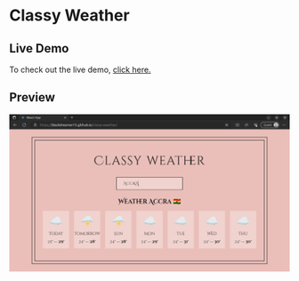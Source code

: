 # Classy Weather

## Live Demo
To check out the live demo, [click here.](https://blackdreamer15.github.io/classy-weather/)

## Preview
<!--
<figure class="video_container">
  <video controls="true" allowfullscreen="true" poster="">
    <source src="https://github.com/blackdreamer15/Travel-List/blob/main/public/design_assets/Screencast%20from%202023-09-14%2007-21-08.webm" type="video/webm">
  </video>
</figure>
-->
<img src="https://github.com/blackdreamer15/classy-weather/blob/main/public/design_assets/Screenshot%20from%202023-09-14%2007-33-03.png" height="auto" width="650"/>

